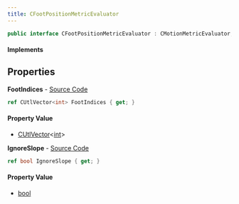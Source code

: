 ```yaml
---
title: CFootPositionMetricEvaluator
---
```


```csharp
public interface CFootPositionMetricEvaluator : CMotionMetricEvaluator, ISchemaClass<CMotionMetricEvaluator>, ISchemaClass<CFootPositionMetricEvaluator>, ISchemaField, ISchemaClass, INativeHandle
```

#### Implements

## Properties

**FootIndices** - [Source Code](https://github.com/swiftly-solution/swiftlys2/blob/master/managed/src/SwiftlyS2.Generated/Schemas/Interfaces/CFootPositionMetricEvaluator.cs#L16)

```csharp
ref CUtlVector<int> FootIndices { get; }
```

#### Property Value

- [CUtlVector](/docs/api/shared/natives/cutlvector-1)<[int](https://learn.microsoft.com/dotnet/api/system.int32)>

**IgnoreSlope** - [Source Code](https://github.com/swiftly-solution/swiftlys2/blob/master/managed/src/SwiftlyS2.Generated/Schemas/Interfaces/CFootPositionMetricEvaluator.cs#L18)

```csharp
ref bool IgnoreSlope { get; }
```

#### Property Value

- [bool](https://learn.microsoft.com/dotnet/api/system.boolean)

